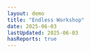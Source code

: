 ```yaml
---
layout: demo
title: "Endless Workshop"
date: 2025-06-03
lastUpdated: 2025-06-03
hasReports: true
---
```




